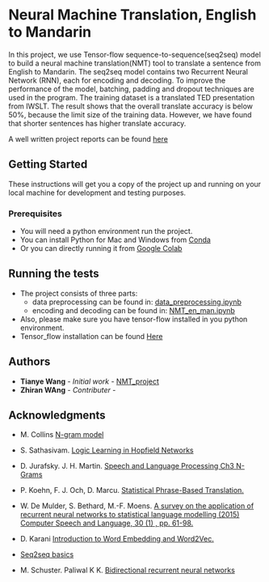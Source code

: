 # Neural Machine Translation, English to Mandarin

In this project, we use Tensor-flow sequence-to-sequence(seq2seq) model to build a neural machine translation(NMT) tool to translate a sentence from English to Mandarin. The seq2seq model contains two Recurrent Neural Network (RNN), each for encoding and decoding. To improve the performance of the model, batching, padding and dropout techniques are used in the program. The training dataset is a translated TED presentation from IWSLT. The result shows that the overall translate accuracy is below 50%, because the limit size of the training data. However, we have found that shorter sentences has higher translate accuracy.

A well written project reports can be found [here](https://github.com/tn610582/NLP/blob/master/report.pdf)

## Getting Started

These instructions will get you a copy of the project up and running on your local machine for development and testing purposes.

### Prerequisites

* You will need a python environment run the project.
* You can install Python for Mac and Windows from [Conda](https://docs.conda.io/projects/conda/en/latest/user-guide/install/)
* Or you can directly running it from [Google Colab](https://colab.research.google.com)

## Running the tests

* The project consists of three parts: 
 	- data preprocessing can be found in: [data_preprocessing.ipynb](https://github.com/tn610582/NLP/blob/master/data_preprocessing.ipynb)
 	- encoding and decoding can be found in: [NMT_en_man.ipynb](https://github.com/tn610582/NLP/blob/master/NMT_en_man.ipynb)
* Also, please make sure you have tensor-flow installed in you python environment. 
* Tensor_flow installation can be found [Here](https://www.tensorflow.org/install)

## Authors

* **Tianye Wang** - *Initial work* - [NMT_project](https://github.com/tn610582)
* **Zhiran WAng** - *Contributer* - 

## Acknowledgments


* M. Collins [N-gram model](http://www.cs.columbia.edu/~mcollins/lm-spring2013.pdf)

* S. Sathasivam. [Logic Learning in Hopfield Networks]() 

* D. Jurafsky.  J. H. Martin. [Speech and Language Processing Ch3 N-Grams](https://web.stanford.edu/~jurafsky/slp3/3.pdf)

* P. Koehn, F. J. Och, D. Marcu. [Statistical Phrase-Based Translation.](https://aclanthology.info/pdf/N/N03/N03-1017.pdf)

* W. De Mulder, S. Bethard, M.-F. Moens. [A survey on the application of recurrent neural networks to statistical language modelling (2015) Computer Speech and Language,  30  (1) , pp. 61-98.]()

* D. Karani [Introduction to Word Embedding and Word2Vec.](https://towardsdatascience.com/introduction-to-word-embedding-and-word2vec-652d0c2060fa)

* [Seq2seq basics](https://google.github.io/seq2seq/)

* M. Schuster. Paliwal K K. [Bidirectional recurrent neural networks](https://www.semanticscholar.org/paper/Bidirectional-recurrent-neural-networks-Schuster-Paliwal/)






